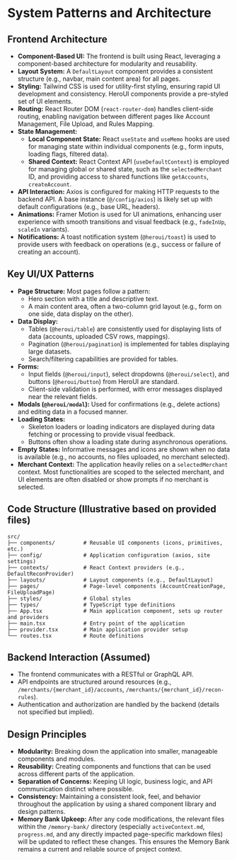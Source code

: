 # System Patterns and Architecture

## Frontend Architecture

- **Component-Based UI:** The frontend is built using React, leveraging a component-based architecture for modularity and reusability.
- **Layout System:** A `DefaultLayout` component provides a consistent structure (e.g., navbar, main content area) for all pages.
- **Styling:** Tailwind CSS is used for utility-first styling, ensuring rapid UI development and consistency. HeroUI components provide a pre-styled set of UI elements.
- **Routing:** React Router DOM (`react-router-dom`) handles client-side routing, enabling navigation between different pages like Account Management, File Upload, and Rules Mapping.
- **State Management:**
  - **Local Component State:** React `useState` and `useMemo` hooks are used for managing state within individual components (e.g., form inputs, loading flags, filtered data).
  - **Shared Context:** React Context API (`useDefaultContext`) is employed for managing global or shared state, such as the `selectedMerchant` ID, and providing access to shared functions like `getAccounts`, `createAccount`.
- **API Interaction:** Axios is configured for making HTTP requests to the backend API. A base instance (`@/config/axios`) is likely set up with default configurations (e.g., base URL, headers).
- **Animations:** Framer Motion is used for UI animations, enhancing user experience with smooth transitions and visual feedback (e.g., `fadeInUp`, `scaleIn` variants).
- **Notifications:** A toast notification system (`@heroui/toast`) is used to provide users with feedback on operations (e.g., success or failure of creating an account).

## Key UI/UX Patterns

- **Page Structure:** Most pages follow a pattern:
  - Hero section with a title and descriptive text.
  - A main content area, often a two-column grid layout (e.g., form on one side, data display on the other).
- **Data Display:**
  - Tables (`@heroui/table`) are consistently used for displaying lists of data (accounts, uploaded CSV rows, mappings).
  - Pagination (`@heroui/pagination`) is implemented for tables displaying large datasets.
  - Search/filtering capabilities are provided for tables.
- **Forms:**
  - Input fields (`@heroui/input`), select dropdowns (`@heroui/select`), and buttons (`@heroui/button`) from HeroUI are standard.
  - Client-side validation is performed, with error messages displayed near the relevant fields.
- **Modals (`@heroui/modal`):** Used for confirmations (e.g., delete actions) and editing data in a focused manner.
- **Loading States:**
  - Skeleton loaders or loading indicators are displayed during data fetching or processing to provide visual feedback.
  - Buttons often show a loading state during asynchronous operations.
- **Empty States:** Informative messages and icons are shown when no data is available (e.g., no accounts, no files uploaded, no merchant selected).
- **Merchant Context:** The application heavily relies on a `selectedMerchant` context. Most functionalities are scoped to the selected merchant, and UI elements are often disabled or show prompts if no merchant is selected.

## Code Structure (Illustrative based on provided files)

```
src/
├── components/         # Reusable UI components (icons, primitives, etc.)
├── config/             # Application configuration (axios, site settings)
├── contexts/           # React Context providers (e.g., DefaultReconProvider)
├── layouts/            # Layout components (e.g., DefaultLayout)
├── pages/              # Page-level components (AccountCreationPage, FileUploadPage)
├── styles/             # Global styles
├── types/              # TypeScript type definitions
├── App.tsx             # Main application component, sets up router and providers
├── main.tsx            # Entry point of the application
├── provider.tsx        # Main application provider setup
└── routes.tsx          # Route definitions
```

## Backend Interaction (Assumed)

- The frontend communicates with a RESTful or GraphQL API.
- API endpoints are structured around resources (e.g., `/merchants/{merchant_id}/accounts`, `/merchants/{merchant_id}/recon-rules`).
- Authentication and authorization are handled by the backend (details not specified but implied).

## Design Principles

- **Modularity:** Breaking down the application into smaller, manageable components and modules.
- **Reusability:** Creating components and functions that can be used across different parts of the application.
- **Separation of Concerns:** Keeping UI logic, business logic, and API communication distinct where possible.
- **Consistency:** Maintaining a consistent look, feel, and behavior throughout the application by using a shared component library and design patterns.
- **Memory Bank Upkeep:** After any code modifications, the relevant files within the `/memory-bank/` directory (especially `activeContext.md`, `progress.md`, and any directly impacted page-specific markdown files) will be updated to reflect these changes. This ensures the Memory Bank remains a current and reliable source of project context.
